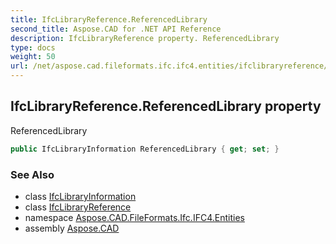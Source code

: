 ```yaml
---
title: IfcLibraryReference.ReferencedLibrary
second_title: Aspose.CAD for .NET API Reference
description: IfcLibraryReference property. ReferencedLibrary
type: docs
weight: 50
url: /net/aspose.cad.fileformats.ifc.ifc4.entities/ifclibraryreference/referencedlibrary/
---
```

## IfcLibraryReference.ReferencedLibrary property

ReferencedLibrary

```csharp
public IfcLibraryInformation ReferencedLibrary { get; set; }
```

### See Also

* class [IfcLibraryInformation](../../ifclibraryinformation/)
* class [IfcLibraryReference](../)
* namespace [Aspose.CAD.FileFormats.Ifc.IFC4.Entities](../../ifclibraryreference/)
* assembly [Aspose.CAD](../../../)


